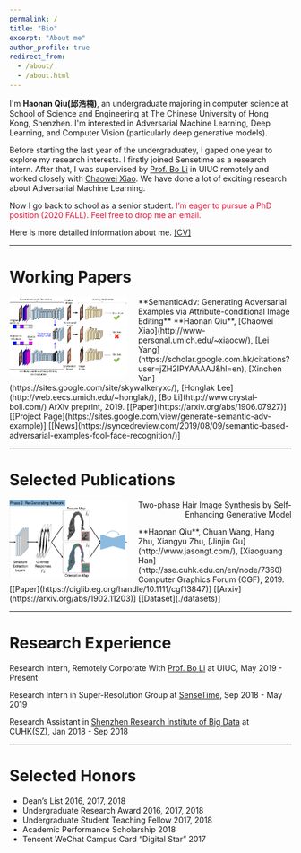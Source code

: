 ```yaml
---
permalink: /
title: "Bio"
excerpt: "About me"
author_profile: true
redirect_from: 
  - /about/
  - /about.html
---
```


I'm **Haonan Qiu(邱浩楠)**, an undergraduate majoring in computer science at School of Science and Engineering at The Chinese University of Hong Kong, Shenzhen. I'm interested in Adversarial Machine Learning, Deep Learning, and Computer Vision (particularly deep generative models). 

Before starting the last year of the undergraduatey, I gaped one year to explore my research interests. I firstly joined Sensetime as a research intern. After that, I was supervised by [Prof. Bo Li](http://www.crystal-boli.com/) in UIUC remotely and worked closely with [Chaowei Xiao](http://www-personal.umich.edu/~xiaocw/). We have done a lot of exciting research about Adversarial Machine Learning.
 
Now I go back to school as a senior student. <span style="color:#DC143C;">I’m eager to pursue a PhD position (2020 FALL). Feel free to drop me an email.</span>

Here is more detailed information about me. <a href="./cv">[CV]</a>

---

# Working Papers 

<img src='./files/semanticadv.png' style='float:left;width:210px;height:140px;margin-right:20px'/>
**SemanticAdv: Generating Adversarial Examples via Attribute-conditional Image Editing**  
**Haonan Qiu**, [Chaowei Xiao](http://www-personal.umich.edu/~xiaocw/), [Lei Yang](https://scholar.google.com.hk/citations?user=jZH2IPYAAAAJ&hl=en), [Xinchen Yan](https://sites.google.com/site/skywalkeryxc/), [Honglak Lee](http://web.eecs.umich.edu/~honglak/), [Bo Li](http://www.crystal-boli.com/)  
ArXiv preprint, 2019. 
[[Paper](https://arxiv.org/abs/1906.07927)] [[Project Page](https://sites.google.com/view/generate-semantic-adv-example)] [[News](https://syncedreview.com/2019/08/09/semantic-based-adversarial-examples-fool-face-recognition/)]

---

# Selected Publications  

<img src='./files/hairgan.png' style='float:left;width:210px;height:140px;margin-right:20px'/>
<p align="right">Two-phase Hair Image Synthesis by Self-Enhancing Generative Model</p>
**Haonan Qiu**, Chuan Wang, Hang Zhu, Xiangyu Zhu, [Jinjin Gu](http://www.jasongt.com/), [Xiaoguang Han](http://sse.cuhk.edu.cn/en/node/7360)  
Computer Graphics Forum (CGF), 2019.
[[Paper](https://diglib.eg.org/handle/10.1111/cgf13847)] [[Arxiv](https://arxiv.org/abs/1902.11203)] [[Dataset](./datasets)]

<!--
Yingxin Wei, **Haonan Qiu**, Yuanhao Liu, Jingxin Du and [Man-On Pun](http://sse.cuhk.edu.cn/en/node/1435). **Unmanned Aerial Vehicle (UAV)-Assisted Unmanned Ground Vehicle (UGV) Systems Design, Implementation and Optimization**, accepted by IEEE International Conference on Computer and Communications (ICCC), 2017.
-->

---

# Research Experience

Research Intern, Remotely Corporate With [Prof. Bo Li](http://www.crystal-boli.com/) at UIUC,  May 2019 - Present

Research Intern in Super-Resolution Group at [SenseTime](https://www.sensetime.com/),  Sep 2018 - May 2019 

Research Assistant in [Shenzhen Research Institute of Big Data](http://www.sribd.cn/index.php/en/) at CUHK(SZ),  Jan 2018 - Sep 2018

---

# Selected Honors

* Dean’s List  2016, 2017, 2018
* Undergraduate Research Award  2016, 2017, 2018
* Undergraduate Student Teaching Fellow  2017, 2018
* Academic Performance Scholarship  2018
* Tencent WeChat Campus Card “Digital Star”  2017

<!--
---
# CV
<iframe id='cv' src="https://docs.google.com/gview?url=http://arthur-qiu.github.io/files/cv_haonan.pdf&embedded=true" style="width:800px; height:1200px;" frameborder="0"></iframe>
-->
